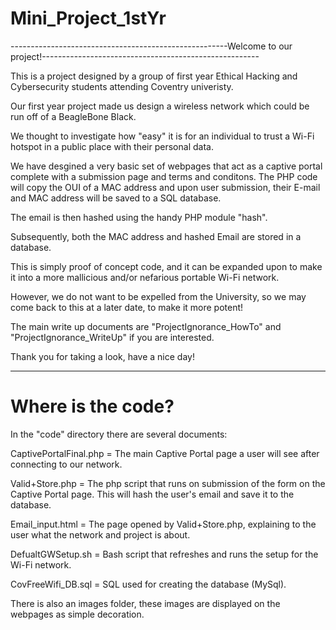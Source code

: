 # Mini_Project_1stYr
------------------------------------------------------Welcome to our project!------------------------------------------------------

This is a project designed by a group of first year Ethical Hacking and Cybersecurity students attending Coventry univeristy.

Our first year project made us design a wireless network which could be run off of a BeagleBone Black.

We thought to investigate how "easy" it is for an individual to trust a Wi-Fi hotspot in a public place with their personal data.

We have desgined a very basic set of webpages that act as a captive portal complete with a submission page and terms and conditons. 
The PHP code will copy the OUI of a MAC address and upon user submission, their E-mail and MAC address will be saved to a SQL database.

The email is then hashed using the handy PHP module "hash". 

Subsequently, both the MAC address and hashed Email are stored in a database. 

This is simply proof of concept code, and it can be expanded upon to make it into a more mallicious and/or nefarious portable Wi-Fi network.

However, we do not want to be expelled from the University, so we may come back to this at a later date, to make it more potent!

The main write up documents are "ProjectIgnorance_HowTo" and "ProjectIgnorance_WriteUp" if you are interested. 

Thank you for taking a look, have a nice day!


----------------------------------------------------------------------------------------------------------------------------------------
# Where is the code?
In the "code" directory there are several documents:

CaptivePortalFinal.php = The main Captive Portal page a user will see after connecting to our network.

Valid+Store.php = The php script that runs on submission of the form on the Captive Portal page.
                  This will hash the user's email and save it to the database.
                
Email_input.html = The page opened by Valid+Store.php, explaining to the user what the network and project is about. 

DefualtGWSetup.sh = Bash script that refreshes and runs the setup for the Wi-Fi network. 

CovFreeWifi_DB.sql = SQL used for creating the database (MySql).

There is also an images folder, these images are displayed on the webpages as simple decoration.
